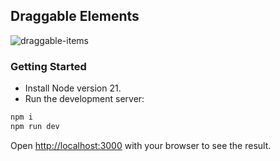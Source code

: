 ## Draggable Elements


![draggable-items](https://github.com/user-attachments/assets/a7c8c17d-018f-4201-bac0-de7f033ec0fe)


### Getting Started
- Install Node version 21.
- Run the development server:

```bash
npm i
npm run dev
```

Open [http://localhost:3000](http://localhost:3000) with your browser to see the result.
